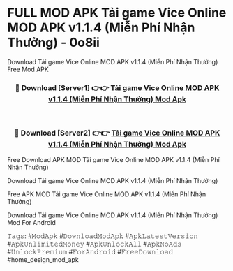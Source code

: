 # FULL MOD APK Tải game Vice Online MOD APK v1.1.4 (Miễn Phí Nhận Thưởng) - 0o8ii
Download Tải game Vice Online MOD APK v1.1.4 (Miễn Phí Nhận Thưởng) Free Mod APK

<div align="center">
<h3>🔴 Download [Server1] 👉👉 <a href="https://apk-comot.site?title=Tải_game_Vice_Online_MOD_APK_v1.1.4_(Miễn_Phí_Nhận_Thưởng)">Tải game Vice Online MOD APK v1.1.4 (Miễn Phí Nhận Thưởng) Mod Apk</a></h3><br>

<h3>🔴 Download [Server2] 👉👉 <a href="https://apk-comot.site?title=Tải_game_Vice_Online_MOD_APK_v1.1.4_(Miễn_Phí_Nhận_Thưởng)">Tải game Vice Online MOD APK v1.1.4 (Miễn Phí Nhận Thưởng) Mod Apk</a></h3>
</div>


Free Download APK MOD Tải game Vice Online MOD APK v1.1.4 (Miễn Phí Nhận Thưởng)

Download Tải game Vice Online MOD APK v1.1.4 (Miễn Phí Nhận Thưởng) 

Free APK MOD Tải game Vice Online MOD APK v1.1.4 (Miễn Phí Nhận Thưởng) 

Download Tải game Vice Online MOD APK v1.1.4 (Miễn Phí Nhận Thưởng) Mod For Android

𝚃𝚊𝚐𝚜: #𝙼𝚘𝚍𝙰𝚙𝚔 #𝙳𝚘𝚠𝚗𝚕𝚘𝚊𝚍𝙼𝚘𝚍𝙰𝚙𝚔 #𝙰𝚙𝚔𝙻𝚊𝚝𝚎𝚜𝚝𝚅𝚎𝚛𝚜𝚒𝚘𝚗 #𝙰𝚙𝚔𝚄𝚗𝚕𝚒𝚖𝚒𝚝𝚎𝚍𝙼𝚘𝚗𝚎𝚢 #𝙰𝚙𝚔𝚄𝚗𝚕𝚘𝚌𝚔𝙰𝚕𝚕 #𝙰𝚙𝚔𝙽𝚘𝙰𝚍𝚜 #𝚄𝚗𝚕𝚘𝚌𝚔𝙿𝚛𝚎𝚖𝚒𝚞𝚖 #𝙵𝚘𝚛𝙰𝚗𝚍𝚛𝚘𝚒𝚍 #𝙵𝚛𝚎𝚎𝙳𝚘𝚠𝚗𝚕𝚘𝚊𝚍 #home_design_mod_apk
